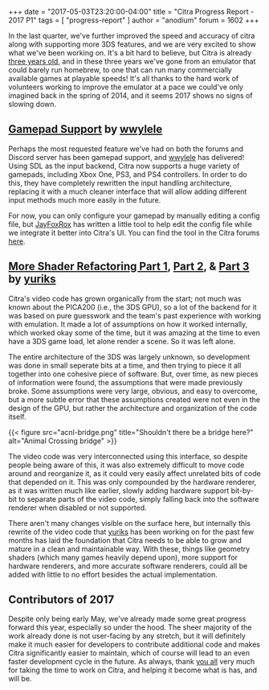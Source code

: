 +++
date = "2017-05-03T23:20:00-04:00"
title = "Citra Progress Report - 2017 P1"
tags = [ "progress-report" ]
author = "anodium"
forum = 1602
+++

In the last quarter, we've further improved the speed and accuracy of citra along with supporting more 3DS features, and we are very excited to show what we've been working on. It's a bit hard to believe, but Citra is already [three years old](https://github.com/citra-emu/citra/commit/7a7917df27cfe5c342bba6c15b57d389fce585bd), and in these three years we've gone from an emulator that could barely run homebrew, to one that can run many commercially available games at playable speeds! It's all thanks to the hard work of volunteers working to improve the emulator at a pace we could've only imagined back in the spring of 2014, and it seems 2017 shows no signs of slowing down.

## [Gamepad Support](https://github.com/citra-emu/citra/pull/2497) by [wwylele](https://github.com/wwylele)

Perhaps the most requested feature we've had on both the forums and Discord server has been gamepad support, and [wwylele](https://github.com/wwylele) has delivered! Using SDL as the input backend, Citra now supports a huge variety of gamepads, including Xbox One, PS3, and PS4 controllers. In order to do this, they have completely rewritten the input handling architecture, replacing it with a much cleaner interface that will allow adding different input methods much more easily in the future.

For now, you can only configure your gamepad by manually editing a config file, but [JayFoxRox](https://github.com/jayfoxrox) has written a little tool to help edit the config file while we integrate it better into Citra's UI. You can find the tool in the Citra forums [here](https://community.citra-emu.org/t/temporary-controller-configurations-for-citra/1061).

## [More Shader Refactoring Part 1](https://github.com/citra-emu/citra/pull/2335), [Part 2](https://github.com/citra-emu/citra/pull/2346), & [Part 3](https://github.com/citra-emu/citra/pull/2476) by [yuriks](https://github.com/yuriks)

Citra's video code has grown organically from the start; not much was known about the PICA200 (i.e., the 3DS GPU), so a lot of the backend for it was based on pure guesswork and the team's past experience with working with emulation. It made a lot of assumptions on how it worked internally, which worked okay some of the time, but it was amazing at the time to even have a 3DS game load, let alone render a scene. So it was left alone.

The entire architecture of the 3DS was largely unknown, so development was done in small seperate bits at a time, and then trying to piece it all together into one cohesive piece of software. But, over time, as new pieces of information were found, the assumptions that were made previously broke. Some assumptions were very large, obvious, and easy to overcome, but a more subtle error that these assumptions created were not even in the design of the GPU, but rather the architecture and organization of the code itself.

{{< figure src="acnl-bridge.png" title="Shouldn't there be a bridge here?" alt="Animal Crossing bridge" >}}

The video code was very interconnected using this interface, so despite people being aware of this, it was also extremely difficult to move code around and reorganize it, as it could very easily affect unrelated bits of code that depended on it. This was only compounded by the hardware renderer, as it was written much like earlier, slowly adding hardware support bit-by-bit to separate parts of the video code, simply falling back into the software renderer when disabled or not supported.

There aren't many changes visible on the surface here, but internally this rewrite of the video code that [yuriks](https://github.com/yuriks) has been working on for the past few months has laid the foundation that Citra needs to be able to grow and mature in a clean and maintainable way. With these, things like geometry shaders (which many games heavily depend upon), more support for hardware renderers, and more accurate software renderers, could all be added with little to no effort besides the actual implementation.

## Contributors of 2017

Despite only being early May, we've already made some great progress forward this year, especially so under the hood. The sheer majority of the work already done is not user-facing by any stretch, but it will definitely make it much easier for developers to contribute additional code and makes Citra significantly easier to maintain, which of course will lead to an even faster development cycle in the future. As always, thank [you all](https://github.com/citra-emu/citra/graphs/contributors?from=2017-01-01&amp;to=2017-04-16&amp;type=c) very much for taking the time to work on Citra, and helping it become what is has, and will be.
